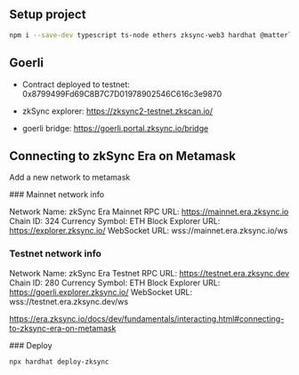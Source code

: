 ## Setup project

```sh
npm i --save-dev typescript ts-node ethers zksync-web3 hardhat @matterlabs/hardhat-zksync-solc @matterlabs/hardhat-zksync-deploy
```

## Goerli

- Contract deployed to testnet: 0x8799499Fd69C8B7C7D01978902546C616c3e9870

- zkSync explorer: https://zksync2-testnet.zkscan.io/

- goerli bridge: https://goerli.portal.zksync.io/bridge

## Connecting to zkSync Era on Metamask

Add a new network to metamask

### Mainnet network info

Network Name: zkSync Era Mainnet
RPC URL: https://mainnet.era.zksync.io
Chain ID: 324
Currency Symbol: ETH
Block Explorer URL: https://explorer.zksync.io/
WebSocket URL: wss://mainnet.era.zksync.io/ws

### Testnet network info

Network Name: zkSync Era Testnet
RPC URL: https://testnet.era.zksync.dev
Chain ID: 280
Currency Symbol: ETH
Block Explorer URL: https://goerli.explorer.zksync.io/
WebSocket URL: wss://testnet.era.zksync.dev/ws

https://era.zksync.io/docs/dev/fundamentals/interacting.html#connecting-to-zksync-era-on-metamask

### Deploy

```sh
npx hardhat deploy-zksync
```
